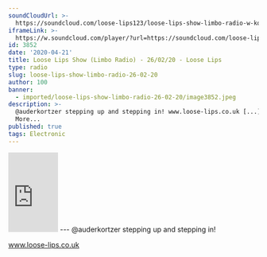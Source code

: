 ```yaml
---
soundCloudUrl: >-
  https://soundcloud.com/loose-lips123/loose-lips-show-limbo-radio-w-kortzer-26022020
iframeLink: >-
  https://w.soundcloud.com/player/?url=https://soundcloud.com/loose-lips123/loose-lips-show-limbo-radio-w-kortzer-26022020&color=00aabb&auto_play=false&hide_related=false&show_comments=true&show_user=true&show_reposts=false
id: 3852
date: '2020-04-21'
title: Loose Lips Show (Limbo Radio) - 26/02/20 - Loose Lips
type: radio
slug: loose-lips-show-limbo-radio-26-02-20
author: 100
banner:
  - imported/loose-lips-show-limbo-radio-26-02-20/image3852.jpeg
description: >-
  @auderkortzer stepping up and stepping in! www.loose-lips.co.uk [...]Read
  More...
published: true
tags: Electronic
---
```

<iframe id="sc-widget" title="title" width="100" height="160" scrolling="no" frameborder="yes" allow="autoplay" src="https://w.soundcloud.com/player/?url=https://soundcloud.com/loose-lips123/loose-lips-show-limbo-radio-w-kortzer-26022020&amp;color=00aabb&amp;auto_play=false&amp;hide_related=false&amp;show_comments=true&amp;show_user=true&amp;show_reposts=false"></iframe>
---
@auderkortzer stepping up and stepping in!

www.loose-lips.co.uk